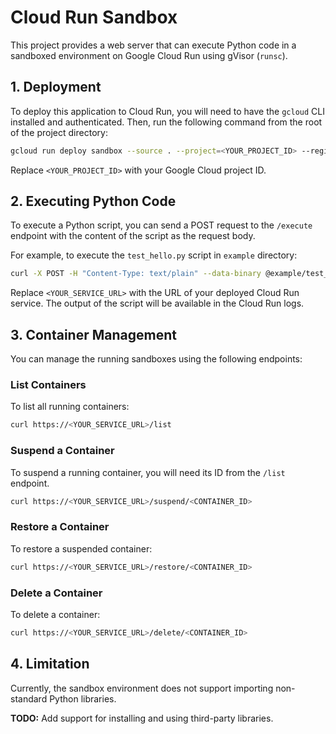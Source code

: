 # Cloud Run Sandbox

This project provides a web server that can execute Python code in a sandboxed environment on Google Cloud Run using gVisor (`runsc`).

## 1. Deployment

To deploy this application to Cloud Run, you will need to have the `gcloud` CLI installed and authenticated. Then, run the following command from the root of the project directory:

```bash
gcloud run deploy sandbox --source . --project=<YOUR_PROJECT_ID> --region=us-central1 --allow-unauthenticated --execution-environment=gen2
```

Replace `<YOUR_PROJECT_ID>` with your Google Cloud project ID.

## 2. Executing Python Code

To execute a Python script, you can send a POST request to the `/execute` endpoint with the content of the script as the request body.

For example, to execute the `test_hello.py` script in `example` directory:

```bash
curl -X POST -H "Content-Type: text/plain" --data-binary @example/test_hello.py https://<YOUR_SERVICE_URL>/execute
```

Replace `<YOUR_SERVICE_URL>` with the URL of your deployed Cloud Run service. The output of the script will be available in the Cloud Run logs.

## 3. Container Management

You can manage the running sandboxes using the following endpoints:

### List Containers

To list all running containers:

```bash
curl https://<YOUR_SERVICE_URL>/list
```

### Suspend a Container

To suspend a running container, you will need its ID from the `/list` endpoint.

```bash
curl https://<YOUR_SERVICE_URL>/suspend/<CONTAINER_ID>
```

### Restore a Container

To restore a suspended container:

```bash
curl https://<YOUR_SERVICE_URL>/restore/<CONTAINER_ID>
```

### Delete a Container

To delete a container:

```bash
curl https://<YOUR_SERVICE_URL>/delete/<CONTAINER_ID>
```

## 4. Limitation

Currently, the sandbox environment does not support importing non-standard Python libraries.

**TODO:** Add support for installing and using third-party libraries.